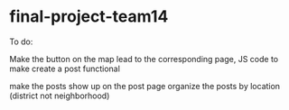 # final-project-team14

To do:

Make the button on the map lead to the corresponding page, JS code to make create a post functional

make the posts show up on the post page
organize the posts by location (district not neighborhood)

